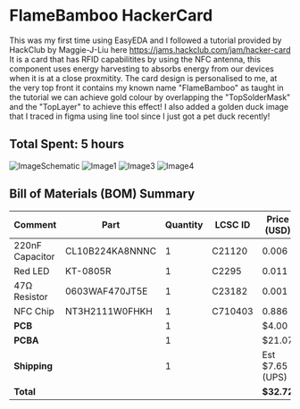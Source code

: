 # FlameBamboo HackerCard

This was my first time using EasyEDA and I followed a tutorial provided by HackClub by Maggie-J-Liu here https://jams.hackclub.com/jam/hacker-card
It is a card that has RFID capabilitites by using the NFC antenna, this component uses energy harvesting to absorbs energy from our devices when it is at a close proxmitity. The card design is personalised to me, at the very top front it contains my known name "FlameBamboo" as taught in the tutorial we can achieve gold colour by overlapping the "TopSolderMask" and the "TopLayer" to achieve this effect!
I also added a golden duck image that I traced in figma using line tool since I just got a pet duck recently!

## Total Spent: 5 hours

![ImageSchematic](https://hc-cdn.hel1.your-objectstorage.com/s/v3/8053d3bb08281929ba7137a4d912aedc6cc1355f_screenshot_2025-07-31_at_2.28.42___pm.png)
![Image1](https://hc-cdn.hel1.your-objectstorage.com/s/v3/6c0725a027af97159471b9989c206b5aca294097_screenshot_2025-07-31_at_2.21.31___pm.png)
![Image3](https://hc-cdn.hel1.your-objectstorage.com/s/v3/68a5149cf619becd867298ddc1494c8fc5c0c707_screenshot_2025-07-31_at_2.20.45___pm.png)
![Image4](https://hc-cdn.hel1.your-objectstorage.com/s/v3/d591ba3c3ca07446303b15dc91067e969477edae_screenshot_2025-07-31_at_1.20.13___pm.png)

## Bill of Materials (BOM) Summary

| Comment         | Part            | Quantity | LCSC ID | Price (USD)     |
| --------------- | --------------- | -------- | ------- | --------------- |
| 220nF Capacitor | CL10B224KA8NNNC | 1        | C21120  | 0.006           |
| Red LED         | KT-0805R        | 1        | C2295   | 0.011           |
| 47Ω Resistor    | 0603WAF470JT5E  | 1        | C23182  | 0.001           |
| NFC Chip        | NT3H2111W0FHKH  | 1        | C710403 | 0.886           |
| **PCB**         |                 | 1        |         | $4.00           |
| **PCBA**        |                 | 1        |         | $21.07          |
| **Shipping**    |                 | 1        |         | Est $7.65 (UPS) |
| **Total**       |                 |          |         | **$32.72**      |
